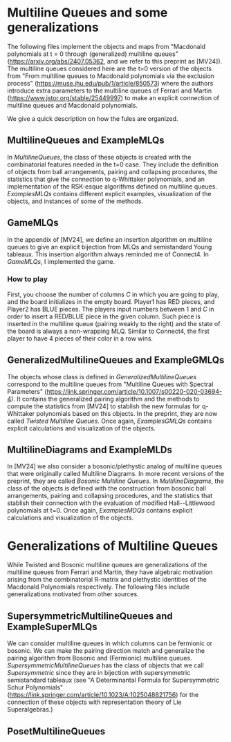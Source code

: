 # Multiline Queues and some generalizations

The following files implement the objects and maps from "Macdonald polynomials at t = 0 through (generalized) multiline queues" (https://arxiv.org/abs/2407.05362, and we refer to this preprint as [MV24]). The multiline queues considered here are the t=0 version of the objects from "From multiline queues to Macdonald polynomials via the exclusion process" (https://muse.jhu.edu/pub/1/article/850573) where the authors introduce extra parameters to the multiline queues of Ferrari and Martin (https://www.jstor.org/stable/25449997) to make an explicit connection of multiline queues and Macdonald polynomials.

We give a quick description on how the fules are organized. 

## MultilineQueues and ExampleMLQs

In *MultilineQueues*, the class of these objects is created with the combinatorial features needed in the t=0 case. They include the definition of objects from ball arrangements, pairing and collapsing procedures, the statistics that give the connection to q-Whittaker polynomials, and an implementation of the RSK-esque algorithms defined on multiline queues. *ExamplesMLQs* contains different explicit examples, visualization of the objects, and instances of some of the methods. 

## GameMLQs

In the appendix of [MV24], we define an insertion algorithm on multiline queues to give an explicit bijection from MLQs and semistandard Young tableaux. This insertion algorithm always reminded me of Connect4. In *GameMLQs*, I implemented the game. 

### How to play

First, you choose the number of columns *C* in which you are going to play, and the board initializes in the empty board. Player1 has RED pieces, and Player2 has BLUE pieces. The players input numbers between 1 and *C* in order to insert a RED/BLUE piece in the given column. Such piece is inserted in the multiline queue (pairing weakly to the right) and the state of the board is always a non-wrapping MLQ. Similar to Connect4, the first player to have 4 pieces of their color in a row wins. 

## GeneralizedMultilineQueues and ExampleGMLQs

The objects whose class is defined in *GeneralizedMultilineQueues* correspond to the multiline queues from "Multiline Queues with Spectral Parameters" (https://link.springer.com/article/10.1007/s00220-020-03694-4). It contains the generalized pairing algorithm and the methods to compute the statistics from [MV24] to stablish the new formulas for q-Whittaker polynomials based on this objects. In the preprint, they are now called *Twisted Multiline Queues*. Once again, *ExamplesGMLQs* contains explicit calculations and visualization of the objects. 

## MultilineDiagrams and ExampleMLDs

In [MV24] we also consider a bosonic/plethystic analog of multiline queues that were originally called Multiline Diagrams. In more recent versions of the preprint, they are called *Bosonic Multiline Queues*. In *MultilineDiagrams*, the class of the objects is defined with the construction from bosonic ball arrangements, pairing and collapsing procedures, and the statistics that stablish their connection with the evaluation of modified Hall--Littlewood polynomials at t=0. Once again, *ExamplesMDQs* contains explicit calculations and visualization of the objects. 

# Generalizations of Multiline Queues

While Twisted and Bosonic multiline queues are generalizations of the multiline queues from Ferrari and Martin, they have algebraic motivation arising from the combinatorial R-matrix and plethystic identities of the Macdonald Polynomials respectively. The following files include generalizations motivated from other sources.

## SupersymmetricMultilineQueues and ExampleSuperMLQs

We can consider multiline queues in which columns can be fermionic or bosonic. We can make the pairing direction match and generalize the pairing algorithm from Bosonic and (Fermionic) multiline queues. *SupersymmetricMultilineQueues* has the class of objects that we call *Supersymmetric* since they are in bijection with supersymmetric semistandard tableaux (see "A Determinantal Formula for Supersymmetric Schur Polynomials" (https://link.springer.com/article/10.1023/A:1025048821756) for the connection of these objects with representation theory of Lie Superalgebras.) 

## PosetMultilineQueues



